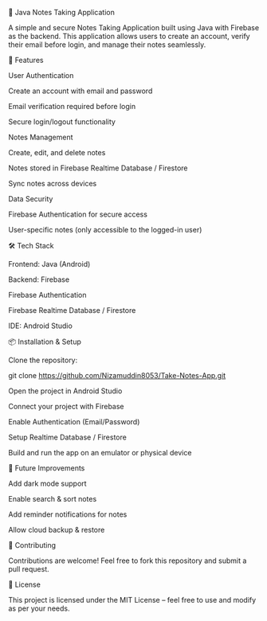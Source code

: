 📝 Java Notes Taking Application

A simple and secure Notes Taking Application built using Java with Firebase as the backend. This application allows users to create an account, verify their email before login, and manage their notes seamlessly.

🚀 Features

User Authentication

Create an account with email and password

Email verification required before login

Secure login/logout functionality

Notes Management

Create, edit, and delete notes

Notes stored in Firebase Realtime Database / Firestore

Sync notes across devices

Data Security

Firebase Authentication for secure access

User-specific notes (only accessible to the logged-in user)

🛠️ Tech Stack

Frontend: Java (Android)

Backend: Firebase

Firebase Authentication

Firebase Realtime Database / Firestore

IDE: Android Studio

📦 Installation & Setup

Clone the repository:

git clone https://github.com/Nizamuddin8053/Take-Notes-App.git


Open the project in Android Studio

Connect your project with Firebase

Enable Authentication (Email/Password)

Setup Realtime Database / Firestore

Build and run the app on an emulator or physical device


📌 Future Improvements

Add dark mode support

Enable search & sort notes

Add reminder notifications for notes

Allow cloud backup & restore

🤝 Contributing

Contributions are welcome! Feel free to fork this repository and submit a pull request.

📄 License

This project is licensed under the MIT License – feel free to use and modify as per your needs.
